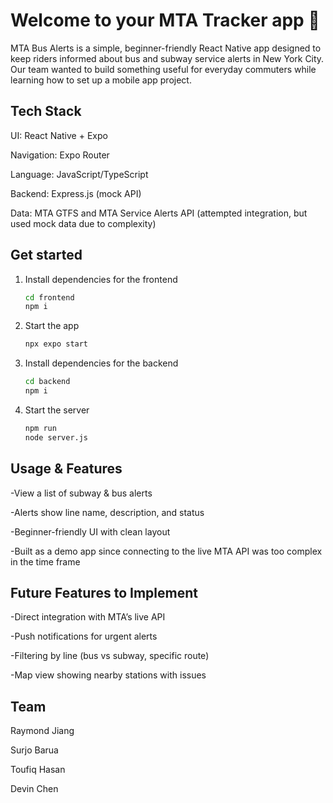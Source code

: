 # Welcome to your MTA Tracker app 👋
MTA Bus Alerts is a simple, beginner-friendly React Native app designed to keep riders informed about bus and subway service alerts in New York City. Our team wanted to build something useful for everyday commuters while learning how to set up a mobile app project.


## Tech Stack

UI: React Native + Expo

Navigation: Expo Router

Language: JavaScript/TypeScript

Backend: Express.js (mock API)

Data: MTA GTFS and MTA Service Alerts API (attempted integration, but used mock data due to complexity)

## Get started

1. Install dependencies for the frontend

   ```bash
   cd frontend 
   npm i 
   ```

2. Start the app

   ```bash
   npx expo start
   ```

3. Install dependencies for the backend 
   ```bash
   cd backend 
   npm i 
   ```
4. Start the server
   ```bash
   npm run 
   node server.js
   ```

## Usage & Features

-View a list of subway & bus alerts

-Alerts show line name, description, and status 

-Beginner-friendly UI with clean layout

-Built as a demo app since connecting to the live MTA API was too complex in the time frame

## Future Features to Implement

-Direct integration with MTA’s live API

-Push notifications for urgent alerts

-Filtering by line (bus vs subway, specific route)

-Map view showing nearby stations with issues

## Team

Raymond Jiang

Surjo Barua

Toufiq Hasan

Devin Chen
